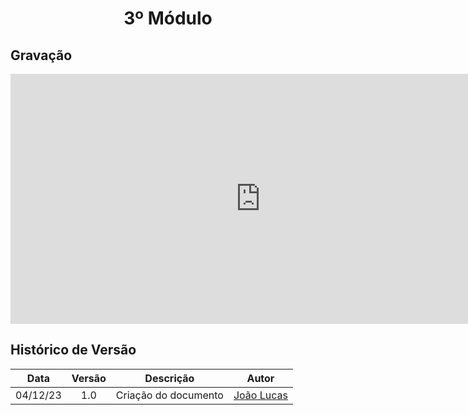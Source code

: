 <center>

# <a>3º Módulo</a>
</center>

## <a>Gravação</a>

<center>
<iframe width="800" height="400" src="https://www.youtube-nocookie.com/embed/pgYWQTdN-to" frameborder="0" allow="accelerometer; autoplay; clipboard-write; encrypted-media; gyroscope; picture-in-picture" allowfullscreen></iframe>
</center>

## <a>Histórico de Versão</a>
<center>

|   Data   | Versão |      Descrição       |                   Autor                    |
| :------: | :----: | :------------------: | :----------------------------------------: |
| 04/12/23 |  1.0   | Criação do documento | [João Lucas](https://github.com/HacKairos) |

</center>
